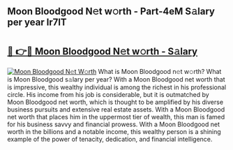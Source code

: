 ## Moon Bloodgood N𝚎t w𝚘rth - Part-4eM S𝚊lary per year lr7lT

# <h2><a href="http://gc1jsm.nevu.top/?p=Moon+Bloodgood">🔗 👉🔴 Moon Bloodgood N𝚎t w𝚘rth - S𝚊lary</a></h2>

[![Moon Bloodgood N𝚎t W𝚘rth](https://i.imgur.com/Oavwk0R.jpeg)](http://gc1jsm.nevu.top/?p=Moon+Bloodgood)
What is Moon Bloodgood n𝚎t w𝚘rth? What is Moon Bloodgood s𝚊lary per year?
With a Moon Bloodgood net worth that is impressive, this wealthy individual is among the richest in his professional circle. His income from his job is considerable, but it is outmatched by Moon Bloodgood net worth, which is thought to be amplified by his diverse business pursuits and extensive real estate assets. With a Moon Bloodgood net worth that places him in the uppermost tier of wealth, this man is famed for his business savvy and financial prowess. With a Moon Bloodgood net worth in the billions and a notable income, this wealthy person is a shining example of the power of tenacity, dedication, and financial intelligence.
